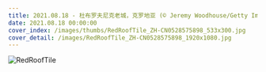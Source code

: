 ```yaml
---
title: 2021.08.18 - 杜布罗夫尼克老城，克罗地亚 (© Jeremy Woodhouse/Getty Images)
date: 2021.08.18 00:00:00
cover_index: /images/thumbs/RedRoofTile_ZH-CN0528575898_533x300.jpg
cover_detail: /images/RedRoofTile_ZH-CN0528575898_1920x1080.jpg
---
```


![RedRoofTile](/images/RedRoofTile_ZH-CN0528575898_1920x1080.jpg)
